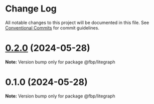 # Change Log

All notable changes to this project will be documented in this file.
See [Conventional Commits](https://conventionalcommits.org) for commit guidelines.

# [0.2.0](https://github.com/interweb-inc/data-flow/compare/@fbp/litegraph@0.1.0...@fbp/litegraph@0.2.0) (2024-05-28)

**Note:** Version bump only for package @fbp/litegraph





# 0.1.0 (2024-05-28)

**Note:** Version bump only for package @fbp/litegraph
